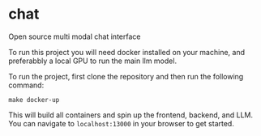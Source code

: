 # chat

Open source multi modal chat interface

To run this project you will need docker installed on your machine, and preferabbly a local GPU to run the main llm model.

To run the project, first clone the repository and then run the following command:

```shall
make docker-up
```

This will build all containers and spin up the frontend, backend, and LLM. You can navigate to `localhost:13000` in your browser to get started.
